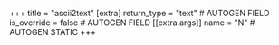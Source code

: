 +++
title = "ascii2text"
[extra]
return_type = "text" # AUTOGEN FIELD
is_override = false # AUTOGEN FIELD
[[extra.args]]
name = "N" # AUTOGEN STATIC
+++